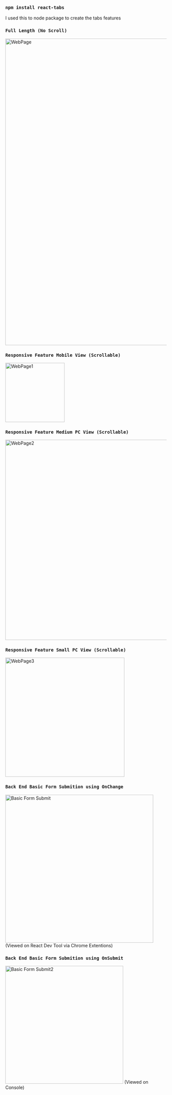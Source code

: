 ### `npm install react-tabs`

I used this to node package to create the tabs features

### `Full Length (No Scroll)`
<img width="957" alt="WebPage" src="https://user-images.githubusercontent.com/56749667/76273208-92476880-623a-11ea-8c85-cd04f66adc26.png">

### `Responsive Feature Mobile View (Scrollable)`
<img width="185" alt="WebPage1" src="https://user-images.githubusercontent.com/56749667/76273365-ec482e00-623a-11ea-9bb1-5aa1f234cd74.png">

### `Responsive Feature Medium PC View (Scrollable)` 
<img width="625" alt="WebPage2" src="https://user-images.githubusercontent.com/56749667/76273760-dc7d1980-623b-11ea-9c0f-06eb9e7fe399.png">

### `Responsive Feature Small PC View (Scrollable)` 
<img width="372" alt="WebPage3" src="https://user-images.githubusercontent.com/56749667/76274233-4cd86a80-623d-11ea-8bb8-66fb60f7f0cf.png">

### `Back End Basic Form Submition using OnChange` 
<img width="462" alt="Basic Form Submit" src="https://user-images.githubusercontent.com/56749667/76462186-79f05e80-639e-11ea-9eaa-05fb0b6b03ac.png">
(Viewed on React Dev Tool via Chrome Extentions)

### `Back End Basic Form Submition using OnSubmit` 
<img width="368" alt="Basic Form Submit2" src="https://user-images.githubusercontent.com/56749667/76462290-a86e3980-639e-11ea-91ac-995671ee36c1.png">
(Viewed on Console)

